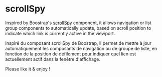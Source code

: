 # scrollSpy

Inspired by Boostrap's [scrollSpy](https://getbootstrap.com/docs/4.0/components/scrollspy/) component, it allows navigation or list group components to automatically update, based on scroll position to indicate which link is currently active in the viewport.

Inspiré du composant scrollSpy de Boostrap, il permet de mettre à jour automatiquement les composants de navigation ou de groupe de liste, en fonction de la position de défilement pour indiquer quel lien est actuellement actif dans la fenêtre d'affichage.

Please like it & enjoy !
